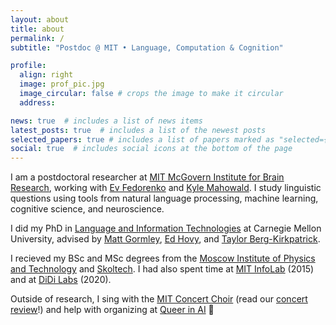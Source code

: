 ```yaml
---
layout: about
title: about
permalink: /
subtitle: "Postdoc @ MIT • Language, Computation & Cognition"

profile:
  align: right
  image: prof_pic.jpg
  image_circular: false # crops the image to make it circular
  address: 

news: true  # includes a list of news items
latest_posts: true  # includes a list of the newest posts
selected_papers: true # includes a list of papers marked as "selected={true}"
social: true  # includes social icons at the bottom of the page
---
```


I am a postdoctoral researcher at [MIT McGovern Institute for Brain Research](https://mcgovern.mit.edu/), working with [Ev Fedorenko](https://evlab.mit.edu/) and [Kyle Mahowald](https://mahowak.github.io/). I study linguistic questions using tools from natural language processing, machine learning, cognitive science, and neuroscience.

I did my PhD in [Language and Information Technologies](http://www.lti.cs.cmu.edu/) at Carnegie Mellon University, advised by [Matt Gormley](http://www.cs.cmu.edu/~mgormley/), [Ed Hovy](http://www.cs.cmu.edu/~hovy/), and [Taylor Berg-Kirkpatrick](http://cseweb.ucsd.edu/~tberg/). 

I recieved my BSc and MSc degrees from the [Moscow Institute of Physics and Technology](https://mipt.ru/english/) and [Skoltech](http://www.skoltech.ru/en/). I had also spent time at [MIT InfoLab](https://groups.csail.mit.edu/infolab/) (2015) and at [DiDi Labs](https://www.didiglobal.com/science/ailabs) (2020).

Outside of research, I sing with the [MIT Concert Choir](http://web.mit.edu/21m401/www/) (read our [concert review](https://www.classical-scene.com/2023/04/10/let-there-be-light-at-kresge/)!) and help with organizing at [Queer in AI](https://www.queerinai.com/) 🌈